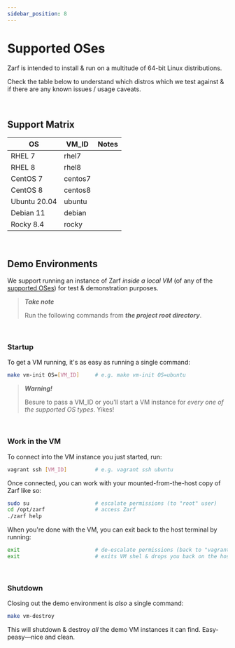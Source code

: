 ```yaml
---
sidebar_position: 8
---
```

# Supported OSes

Zarf is intended to install & run on a multitude of 64-bit Linux distributions.

Check the table below to understand which distros which we test against & if there are any known issues / usage caveats.

&nbsp;


## Support Matrix

|OS             |VM_ID      |Notes|
|---            |---        |---|
|RHEL 7         |rhel7      ||
|RHEL 8         |rhel8      ||
|CentOS 7       |centos7    ||
|CentOS 8       |centos8    ||
|Ubuntu 20.04   |ubuntu     ||
|Debian 11      |debian     ||
|Rocky 8.4      |rocky      ||

&nbsp;


## Demo Environments

We support running an instance of Zarf _inside a local VM_ (of any of the [supported OSes](#support-matrix)) for test & demonstration purposes.

> _**Take note**_
>
> Run the following commands from  _**the project root directory**_.

&nbsp;

### Startup

To get a VM running, it's as easy as running a single command:

```sh
make vm-init OS=[VM_ID]     # e.g. make vm-init OS=ubuntu
```

> _**Warning!**_
>
> Besure to pass a VM_ID or you'll start a VM instance for _every one of the supported OS types_. Yikes!

&nbsp;


### Work in the VM

To connect into the VM instance you just started, run:

```sh
vagrant ssh [VM_ID]         # e.g. vagrant ssh ubuntu
```

Once connected, you can work with your mounted-from-the-host copy of Zarf like so:

```sh
sudo su                     # escalate permissions (to "root" user)
cd /opt/zarf                # access Zarf
./zarf help
```

When you're done with the VM, you can exit back to the host terminal by running:

```sh
exit                        # de-escalate permissions (back to "vagrant" user)
exit                        # exits VM shel & drops you back on the host
```

&nbsp;


### Shutdown

Closing out the demo environment is _also_ a single command:

```sh
make vm-destroy
```

This will shutdown & destroy _all_ the demo VM instances it can find.  Easy-peasy&mdash;nice and clean.